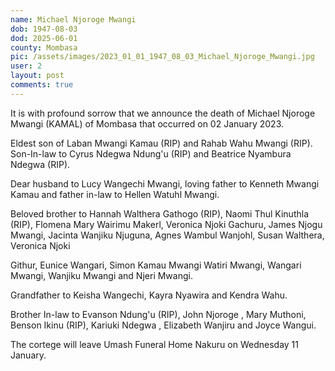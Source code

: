 ```yaml
---
name: Michael Njoroge Mwangi
dob: 1947-08-03
dod: 2025-06-01
county: Mombasa
pic: /assets/images/2023_01_01_1947_08_03_Michael_Njoroge_Mwangi.jpg
user: 2
layout: post
comments: true
---
```

<p class='py-2'>It is with profound sorrow that we announce the death of Michael Njoroge Mwangi (KAMAL) of Mombasa that occurred on 02 January 2023.</p><p class='py-2'></p><p class='py-2'>Eldest son of Laban Mwangi Kamau (RIP) and Rahab Wahu Mwangi (RIP). Son-In-law to Cyrus Ndegwa Ndung'u (RIP) and Beatrice Nyambura Ndegwa (RIP).</p><p class='py-2'></p><p class='py-2'>Dear husband to Lucy Wangechi Mwangi, loving father to Kenneth Mwangi Kamau and father in-law to Hellen Watuhl Mwangi.</p><p class='py-2'></p><p class='py-2'>Beloved brother to Hannah Walthera Gathogo (RIP), Naomi Thul Kinuthla (RIP), Flomena Mary Wairimu Makerl, Veronica Njoki Gachuru, James Njogu Mwangi, Jacinta Wanjiku Njuguna, Agnes Wambul Wanjohl, Susan Walthera, Veronica Njoki</p><p class='py-2'>Githur, Eunice Wangari, Simon Kamau Mwangi Watiri Mwangi, Wangari Mwangi, Wanjiku Mwangi and Njeri Mwangi.</p><p class='py-2'></p><p class='py-2'>Grandfather to Keisha Wangechi, Kayra Nyawira and Kendra Wahu.</p><p class='py-2'></p><p class='py-2'>Brother In-law to Evanson Ndung'u (RIP), John Njoroge , Mary Muthoni, Benson Ikinu (RIP), Kariuki Ndegwa , Elizabeth Wanjiru and Joyce Wangui.</p><p class='py-2'></p><p class='py-2'>The cortege will leave Umash Funeral Home Nakuru on Wednesday 11 January.</p><p class='py-2'></p>
